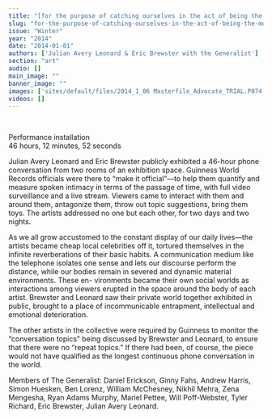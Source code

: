 ```yaml
---
title: "[for the purpose of catching ourselves in the act of being the most]"
slug: "for-the-purpose-of-catching-ourselves-in-the-act-of-being-the-most"
issue: "Winter"
year: "2014"
date: "2014-01-01"
authors: ['Julian Avery Leonard & Eric Brewster with the Generalist']
section: "art"
audio: []
main_image: ""
banner_image: ""
images: ['sites/default/files/2014_1_06 Masterfile_Advocate_TRIAL.P074 copy.jpg']
videos: []
---
```

 

Performance installation  
 46 hours, 12 minutes, 52 seconds 

 Julian Avery Leonard and Eric Brewster publicly exhibited a 46-hour phone conversation from two rooms of an exhibition space. Guinness World Records officials were there to “make it official”—to help them quantify and measure spoken intimacy in terms of the passage of time, with full video surveillance and a live stream. Viewers came to interact with them and around them, antagonize them, throw out topic suggestions, bring them toys. The artists addressed no one but each other, for two days and two nights. 

 As we all grow accustomed to the constant display of our daily lives—the artists became cheap local celebrities off it, tortured themselves in the infinite reverberations of their basic habits. A communication medium like the telephone isolates one sense and lets our discourse perform the distance, while our bodies remain in severed and dynamic material environments. These en- vironments became their own social worlds as interactions among viewers erupted in the space around the body of each artist. Brewster and Leonard saw their private world together exhibited in public, brought to a place of incommunicable entrapment, intellectual and emotional deterioration. 

 The other artists in the collective were required by Guinness to monitor the “conversation topics” being discussed by Brewster and Leonard, to ensure that there were no “repeat topics.” If there had been, of course, the piece would not have qualified as the longest continuous phone conversation in the world. 

 Members of The Generalist: Daniel Erickson, Ginny Fahs, Andrew Harris, Simon Huesken, Ben Lorenz, William McChesney, Nikhil Mehra, Zena Mengesha, Ryan Adams Murphy, Mariel Pettee, Will Poff-Webster, Tyler Richard, Eric Brewster, Julian Avery Leonard.   
  
  


